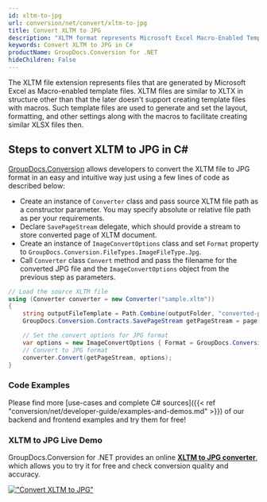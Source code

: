 ```yaml
---
id: xltm-to-jpg
url: conversion/net/convert/xltm-to-jpg
title: Convert XLTM to JPG
description: "XLTM format represents Microsoft Excel Macro-Enabled Template with .xltm extension. Learn how to convert XLTM to JPG file programmatically in C# language using GroupDocs.Conversion for .NET library."
keywords: Convert XLTM to JPG in C#
productName: GroupDocs.Conversion for .NET
hideChildren: False
---
```


The XLTM file extension represents files that are generated by Microsoft Excel as Macro-enabled template files. XLTM files are similar to XLTX in structure other than that the later doesn't support creating template files with macros. Such template files are used to generate and set the layout, formatting, and other settings along with the macros to facilitate creating similar XLSX files then.

## Steps to convert XLTM to JPG in C#

[GroupDocs.Conversion](https://products.groupdocs.com/conversion/net) allows developers to convert the XLTM file to JPG format in an easy and intuitive way just using a few lines of code as described below:

* Create an instance of `Converter` class and pass source XLTM file path as a constructor parameter. You may specify absolute or relative file path as per your requirements. 
* Declare `SavePageStream` delegate, which should provide a stream to store converted page of XLTM document.
* Create an instance of `ImageConvertOptions` class and set `Format` property to `GroupDocs.Conversion.FileTypes.ImageFileType.Jpg`.
* Call `Converter` class `Convert` method and pass the filename for the converted JPG file and the `ImageConvertOptions` object from the previous step as parameters.

```csharp
// Load the source XLTM file
using (Converter converter = new Converter("sample.xltm"))
{
    string outputFileTemplate = Path.Combine(outputFolder, "converted-page-{0}.jpg");
    GroupDocs.Conversion.Contracts.SavePageStream getPageStream = page => new FileStream(string.Format(outputFileTemplate, page), FileMode.Create);

    // Set the convert options for JPG format
    var options = new ImageConvertOptions { Format = GroupDocs.Conversion.FileTypes.ImageFileType.Jpg };   
    // Convert to JPG format
    converter.Convert(getPageStream, options);
}
```

### Code Examples

Please find more [use-cases and complete C# sources]({{< ref "conversion/net/developer-guide/examples-and-demos.md" >}}) of our backend and frontend examples and try them for free!

### XLTM to JPG Live Demo

GroupDocs.Conversion for .NET provides an online [**XLTM to JPG converter**](https://products.groupdocs.app/conversion/xltm-to-jpg), which allows you to try it for free and check conversion quality and accuracy.

[!["Convert XLTM to JPG"](conversion/net/images/convert-to-jpg/convert-xltm-to-jpg.png)](https://products.groupdocs.app/conversion/xltm-to-jpg)